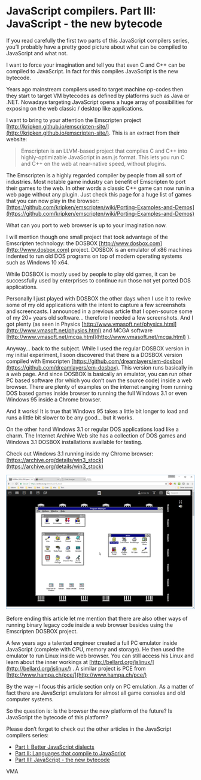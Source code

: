 JavaScript compilers. Part III: JavaScript - the new bytecode
=============================================================

If you read carefully the first two parts of this JavaScript compilers series, you’ll probably have a pretty good picture about what can be compiled to JavaScript and what not.

I want to force your imagination and tell you that even C and C++ can be compiled to JavaScript. In fact for this compiles JavaScript is the new bytecode. 

Years ago mainstream compilers used to target machine op-codes then they start to target VM bytecodes as defined by platforms such as Java or .NET. Nowadays targeting JavaScript opens a huge array of possibilities for exposing on the web classic / desktop like applications.

I want to bring to your attention the Emscripten project [http://kripken.github.io/emscripten-site/](http://kripken.github.io/emscripten-site/). This is an extract from their website:

> Emscripten is an LLVM-based project that compiles C and C++ into highly-optimizable JavaScript in asm.js format. 
> This lets you run C and C++ on the web at near-native speed, without plugins.

The Emscripten is a highly regarded compiler by people from all sort of industries. Most notable game industry can benefit of Emscripten to port their games to the web. In other words a classic C++ game can now run in a web page without any plugin. Just check this page for a huge list of games that you can now play in the browser: [https://github.com/kripken/emscripten/wiki/Porting-Examples-and-Demos](https://github.com/kripken/emscripten/wiki/Porting-Examples-and-Demos)

What can you port to web browser is up to your imagination now. 

I will mention though one small project that took advantage of the Emscripten technology: the DOSBOX [http://www.dosbox.com](http://www.dosbox.com) project. 
DOSBOX is an emulator of x86 machines indented to run old DOS programs on top of modern operating systems such as Windows 10 x64.

While DOSBOX is mostly used by people to play old games, it can be successfully used by enterprises to continue run those not yet ported DOS applications. 

Personally I just played with DOSBOX the other days when I use it to revive some of my old applications with the intent to capture a few screenshots and screencasts. I announced in a previous article that I open-source some of my 20+ years old software… therefore I needed a few screenshots. And I got plenty (as seen in Physics [http://www.vmasoft.net/physics.html](http://www.vmasoft.net/physics.html) and MCGA software [http://www.vmasoft.net/mcga.html](http://www.vmasoft.net/mcga.html) ).

Anyway... back to the subject. While I used the regular DOSBOX version in my initial experiment, I soon discovered that there is a DOSBOX version compiled with Emscripten [https://github.com/dreamlayers/em-dosbox](https://github.com/dreamlayers/em-dosbox). This version runs basically in a web page.
And since DOSBOX is basically an emulator, you can run other PC based software (for which you don’t own the source code) inside a web browser. There are plenty of examples on the internet ranging from running DOS based games inside browser to running the full Windows 3.1 or even Windows 95 inside a Chrome browser.

And it works! It is true that Windows 95 takes a little bit longer to load and runs a little bit slower to be any good… but it works.

On the other hand Windows 3.1 or regular DOS applications load like a charm. The Internet Archive Web site has a collection of DOS games and Windows 3.1 DOSBOX installations available for testing.

Check out Windows 3.1 running inside my Chrome browser: [https://archive.org/details/win3_stock](https://archive.org/details/win3_stock)

![](/img/posts/js_win311.png) 

Before ending this article let me mention that there are also other ways of running binary legacy code inside a web browser besides using the Emscripten DOSBOX project.

A few years ago a talented engineer created a full PC emulator inside JavaScript (complete with CPU, memory and storage). He then used the emulator to run Linux inside web browser. You can still access his Linux and learn about the inner workings at [http://bellard.org/jslinux/](http://bellard.org/jslinux/) . A similar project is PCE from [http://www.hampa.ch/pce/](http://www.hampa.ch/pce/)

By the way – I focus this article section only on PC emulation. As a matter of fact there are JavaScript emulators for almost all game consoles and old computer systems.

So the question is: Is the browser the new platform of the future? Is JavaScript the bytecode of this platform?

Please don’t forget to check out the other articles in the JavaScript compilers series:

- [Part I: Better JavaScript dialects](http://www.codeavenger.com/2017/02/14/JavaScript-compilers.-Part-III-JavaScript-the-new-bytecode.html)
- [Part II: Languages that compile to JavaScript](http://www.codeavenger.com/2017/02/14/JavaScript-compilers.-Part-II-Languages-that-compile-to-JavaScript.html)
- [Part III: JavaScript - the new bytecode](http://www.codeavenger.com/2017/02/14/JavaScript-compilers.-Part-III-JavaScript-the-new-bytecode.html)

VMA
